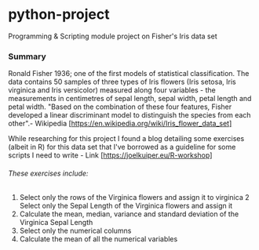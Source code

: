 # python-project
Programming &amp; Scripting module project on Fisher's Iris data set

### Summary 
Ronald Fisher 1936; one of the first models of statistical classification.  The data contains 50 samples of three types of Iris flowers (Iris setosa, Iris virginica and Iris versicolor) measured along four variables - the measurements in centimetres of sepal length, sepal width, petal length and petal width.  "Based on the combination of these four features, Fisher developed a linear discriminant model to distinguish the species from each other".- Wikipedia [https://en.wikipedia.org/wiki/Iris_flower_data_set] <br>

While researching for this project I found a blog detailing some exercises (albeit in R) for this data set that I've borrowed as a guideline for some scripts I need to write - Link [https://joelkuiper.eu/R-workshop] <br>

###### These exercises include:
1.  Select only the rows of the Virginica flowers and assign it to virginica
2   Select only the Sepal Length of the Virginica flowers and assign it
3.  Calculate the mean, median, variance and standard deviation of the Virginica Sepal Length
4.  Select only the numerical columns
5.  Calculate the mean of all the numerical variables
